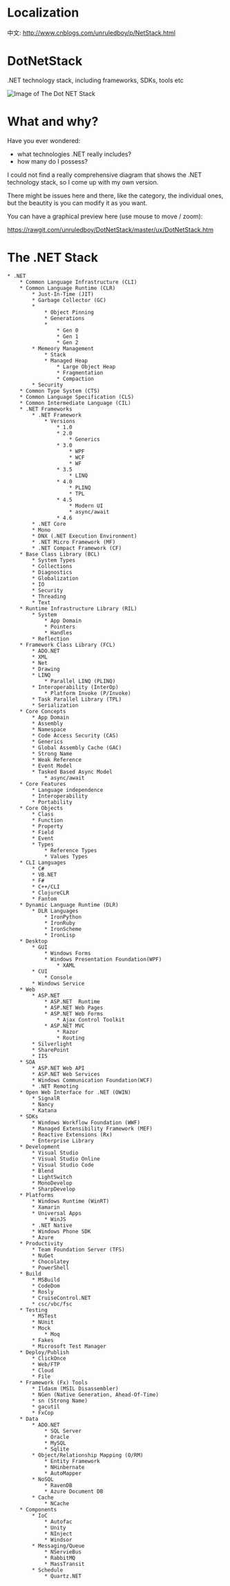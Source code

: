 # Localization
中文: 
http://www.cnblogs.com/unruledboy/p/NetStack.html


# DotNetStack
.NET technology stack, including frameworks, SDKs, tools etc

![Image of The Dot NET Stack](https://raw.githubusercontent.com/unruledboy/DotNetStack/master/preview.png)

# What and why?
Have you ever wondered:
* what technologies .NET really includes? 
* how many do I possess?


I could not find a really comprehensive diagram that shows the .NET technology stack, so I come up with my own version.

There might be issues here and there, like the category, the individual ones, but the beautity is you can modify it as you want.


You can have a graphical preview here (use mouse to move / zoom): 

https://rawgit.com/unruledboy/DotNetStack/master/ux/DotNetStack.htm 


# The .NET Stack


	* .NET
		* Common Language Infrastructure (CLI)
		* Common Language Runtime (CLR)
			* Just-In-Time (JIT)
			* Garbage Collector (GC)
			* 
				* Object Pinning
				* Generations
				* 
					* Gen 0
					* Gen 1
					* Gen 2
			* Memeory Management
				* Stack
				* Managed Heap
					* Large Object Heap
					* Fragmentation
					* Compaction
			* Security
		* Common Type System (CTS)
		* Common Language Specification (CLS)
		* Common Intermediate Language (CIL)
		* .NET Frameworks
			* .NET Framework
				* Versions
					* 1.0
					* 2.0
						* Generics
					* 3.0
						* WPF
						* WCF
						* WF
					* 3.5
						* LINQ
					* 4.0
						* PLINQ
						* TPL
					* 4.5
						* Modern UI
						* async/await
					* 4.6
			* .NET Core
			* Mono
			* DNX (.NET Execution Environment)
			* .NET Micro Framework (MF)
			* .NET Compact Framework (CF)
		* Base Class Library (BCL)
			* System Types
			* Collections
			* Diagnostics
			* Globalization
			* IO
			* Security
			* Threading
			* Text
		* Runtime Infrastructure Library (RIL)
			* System
				* App Domain
				* Pointers
				* Handles
			* Reflection
		* Framework Class Library (FCL)
			* ADO.NET
			* XML
			* Net
			* Drawing
			* LINQ
				* Parallel LINQ (PLINQ)
			* Interoperability (InterOp)
				* Platform Invoke (P/Invoke)
			* Task Parallel Library (TPL)
			* Serialization
		* Core Concepts
			* App Domain
			* Assembly
			* Namespace
			* Code Access Security (CAS)
			* Generics
			* Global Assembly Cache (GAC)
			* Strong Name
			* Weak Reference
			* Event Model
			* Tasked Based Async Model
				* async/await
		* Core Features
			* Language independence
			* Interoperability
			* Portability
		* Core Objects
			* Class
			* Function
			* Property
			* Field
			* Event
			* Types
				* Reference Types
				* Values Types
		* CLI Languages
			* C#
			* VB.NET
			* F#
			* C++/CLI
			* ClojureCLR
			* Fantom
		* Dynamic Language Runtime (DLR)
			* DLR Languages
				* IronPython
				* IronRuby
				* IronScheme
				* IronLisp
		* Desktop
			* GUI
				* Windows Forms
				* Windows Presentation Foundation(WPF)
					* XAML
			* CUI
				* Console
			* Windows Service
		* Web
			* ASP.NET
				* ASP.NET  Runtime
				* ASP.NET Web Pages
				* ASP.NET Web Forms
					* Ajax Control Toolkit
				* ASP.NET MVC
					* Razor
					* Routing
			* Silverlight
			* SharePoint
			* IIS
		* SOA
			* ASP.NET Web API
			* ASP.NET Web Services
			* Windows Communication Foundation(WCF)
			* .NET Remoting
		* Open Web Interface for .NET (OWIN)
			* SignalR
			* Nancy
			* Katana
		* SDKs
			* Windows Workflow Foundation (WWF)
			* Managed Extensibility Framework (MEF)
			* Reactive Extensions (Rx)
			* Enterprise Library
		* Development
			* Visual Studio
			* Visual Studio Online
			* Visual Studio Code
			* Blend
			* LightSwitch
			* MonoDevelop
			* SharpDevelop
		* Platforms
			* Windows Runtime (WinRT)
			* Xamarin
			* Universal Apps
				* WinJS
			* .NET Native
			* Windows Phone SDK
			* Azure
		* Productivity
			* Team Foundation Server (TFS)
			* NuGet
			* Chocolatey
			* PowerShell
		* Build
			* MSBuild
			* CodeDom
			* Rosly
			* CruiseControl.NET
			* csc/vbc/fsc
		* Testing
			* MSTest
			* NUnit
			* Mock
				* Moq
			* Fakes
			* Microsoft Test Manager
		* Deploy/Publish
			* ClickOnce
			* Web/FTP
			* Cloud
			* File
		* Framework (Fx) Tools
			* Ildasm (MSIL Disassembler)
			* NGen (Native Generation, Ahead-Of-Time)
			* sn (Strong Name)
			* gacutil
			* FxCop
		* Data
			* ADO.NET
				* SQL Server
				* Oracle
				* MySQL
				* Sqlite
			* Object/Relationship Mapping (O/RM)
				* Entity Framework
				* NHinbernate
				* AutoMapper
			* NoSQL
				* RavenDB
				* Azure Document DB
			* Cache
				* NCache
		* Components
			* IoC
				* Autofac
				* Unity
				* NInject
				* Windsor
			* Messaging/Queue
				* NServieBus
				* RabbitMQ
				* MassTransit
			* Schedule
				* Quartz.NET
